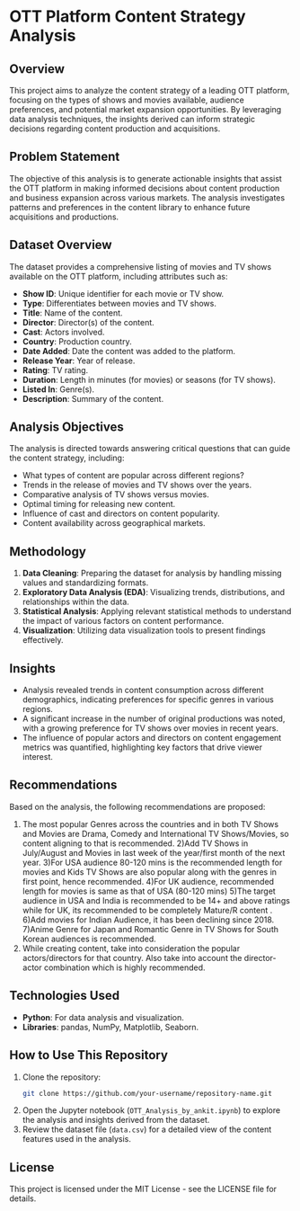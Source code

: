# OTT Platform Content Strategy Analysis

## Overview
This project aims to analyze the content strategy of a leading OTT platform, focusing on the types of shows and movies available, audience preferences, and potential market expansion opportunities. By leveraging data analysis techniques, the insights derived can inform strategic decisions regarding content production and acquisitions.

## Problem Statement
The objective of this analysis is to generate actionable insights that assist the OTT platform in making informed decisions about content production and business expansion across various markets. The analysis investigates patterns and preferences in the content library to enhance future acquisitions and productions.

## Dataset Overview
The dataset provides a comprehensive listing of movies and TV shows available on the OTT platform, including attributes such as:
- **Show ID**: Unique identifier for each movie or TV show.
- **Type**: Differentiates between movies and TV shows.
- **Title**: Name of the content.
- **Director**: Director(s) of the content.
- **Cast**: Actors involved.
- **Country**: Production country.
- **Date Added**: Date the content was added to the platform.
- **Release Year**: Year of release.
- **Rating**: TV rating.
- **Duration**: Length in minutes (for movies) or seasons (for TV shows).
- **Listed In**: Genre(s).
- **Description**: Summary of the content.

## Analysis Objectives
The analysis is directed towards answering critical questions that can guide the content strategy, including:
- What types of content are popular across different regions?
- Trends in the release of movies and TV shows over the years.
- Comparative analysis of TV shows versus movies.
- Optimal timing for releasing new content.
- Influence of cast and directors on content popularity.
- Content availability across geographical markets.

## Methodology
1. **Data Cleaning**: Preparing the dataset for analysis by handling missing values and standardizing formats.
2. **Exploratory Data Analysis (EDA)**: Visualizing trends, distributions, and relationships within the data.
3. **Statistical Analysis**: Applying relevant statistical methods to understand the impact of various factors on content performance.
4. **Visualization**: Utilizing data visualization tools to present findings effectively.

## Insights
- Analysis revealed trends in content consumption across different demographics, indicating preferences for specific genres in various regions.
- A significant increase in the number of original productions was noted, with a growing preference for TV shows over movies in recent years.
- The influence of popular actors and directors on content engagement metrics was quantified, highlighting key factors that drive viewer interest.

## Recommendations
Based on the analysis, the following recommendations are proposed:
1) The most popular Genres across the countries and in both TV Shows and Movies are Drama, Comedy and International TV Shows/Movies, so content aligning to that is recommended.
2)Add TV Shows in July/August and Movies in last week of the year/first month of the next year.
3)For USA audience 80-120 mins is the recommended length for movies and Kids TV Shows are also popular along with the genres in first point, hence recommended.
4)For UK audience, recommended length for movies is same as that of USA (80-120 mins)
5)The target audience in USA and India is recommended to be 14+ and above ratings while for UK, its recommended to be completely Mature/R content .
6)Add movies for Indian Audience, it has been declining since 2018.
7)Anime Genre for Japan and Romantic Genre in TV Shows for South Korean audiences is recommended.
8) While creating content, take into consideration the popular actors/directors for that country. Also take into account the director-actor combination which is highly recommended.

## Technologies Used
- **Python**: For data analysis and visualization.
- **Libraries**: pandas, NumPy, Matplotlib, Seaborn.

## How to Use This Repository
1. Clone the repository:
   ```bash
   git clone https://github.com/your-username/repository-name.git
   ```
2. Open the Jupyter notebook (`OTT_Analysis_by_ankit.ipynb`) to explore the analysis and insights derived from the dataset.
3. Review the dataset file (`data.csv`) for a detailed view of the content features used in the analysis.

## License
This project is licensed under the MIT License - see the LICENSE file for details.

